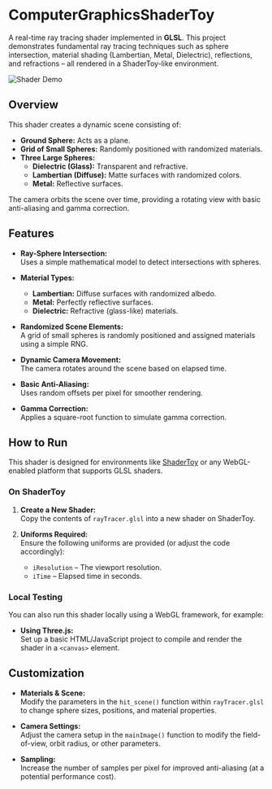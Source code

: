 ﻿
# ComputerGraphicsShaderToy

A real-time ray tracing shader implemented in **GLSL**. This project demonstrates fundamental ray tracing techniques such as sphere intersection, material shading (Lambertian, Metal, Dielectric), reflections, and refractions – all rendered in a ShaderToy-like environment.

![Shader Demo](https://github.com/user-attachments/assets/e87726fa-391e-4aae-822a-0afe0abf2d34?raw=true "Vid-ezgif.com-optimize")

## Overview

This shader creates a dynamic scene consisting of:

- **Ground Sphere:** Acts as a plane.
- **Grid of Small Spheres:** Randomly positioned with randomized materials.
- **Three Large Spheres:**
  - **Dielectric (Glass):** Transparent and refractive.
  - **Lambertian (Diffuse):** Matte surfaces with randomized colors.
  - **Metal:** Reflective surfaces.

The camera orbits the scene over time, providing a rotating view with basic anti-aliasing and gamma correction.

## Features

- **Ray-Sphere Intersection:**  
  Uses a simple mathematical model to detect intersections with spheres.

- **Material Types:**
  - **Lambertian:** Diffuse surfaces with randomized albedo.
  - **Metal:** Perfectly reflective surfaces.
  - **Dielectric:** Refractive (glass-like) materials.

- **Randomized Scene Elements:**  
  A grid of small spheres is randomly positioned and assigned materials using a simple RNG.

- **Dynamic Camera Movement:**  
  The camera rotates around the scene based on elapsed time.

- **Basic Anti-Aliasing:**  
  Uses random offsets per pixel for smoother rendering.

- **Gamma Correction:**  
  Applies a square-root function to simulate gamma correction.

## How to Run

This shader is designed for environments like [ShaderToy](https://www.shadertoy.com/) or any WebGL-enabled platform that supports GLSL shaders.

### On ShaderToy

1. **Create a New Shader:**  
   Copy the contents of `rayTracer.glsl` into a new shader on ShaderToy.

2. **Uniforms Required:**  
   Ensure the following uniforms are provided (or adjust the code accordingly):
   - `iResolution` – The viewport resolution.
   - `iTime` – Elapsed time in seconds.

### Local Testing

You can also run this shader locally using a WebGL framework, for example:

- **Using Three.js:**  
  Set up a basic HTML/JavaScript project to compile and render the shader in a `<canvas>` element.

## Customization

- **Materials & Scene:**  
  Modify the parameters in the `hit_scene()` function within `rayTracer.glsl` to change sphere sizes, positions, and material properties.

- **Camera Settings:**  
  Adjust the camera setup in the `mainImage()` function to modify the field-of-view, orbit radius, or other parameters.

- **Sampling:**  
  Increase the number of samples per pixel for improved anti-aliasing (at a potential performance cost).

